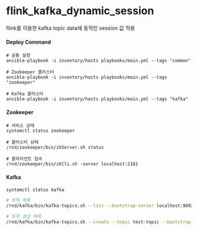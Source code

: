# flink_kafka_dynamic_session
flink를 이용한 kafka topic data에 동적인 session 값 적용

#### Deploy Command
```
# 공통 설정
ansible-playbook -i inventory/hosts playbooks/main.yml --tags "common"

# Zookeeper 클러스터
ansible-playbook -i inventory/hosts playbooks/main.yml --tags "zookeeper"

# Kafka 클러스터
ansible-playbook -i inventory/hosts playbooks/main.yml --tags "kafka"
```


#### Zookeeper
```
# 서비스 상태
systemctl status zookeeper

# 클러스터 상태
/rnd/zookeeper/bin/zkServer.sh status

# 클라이언트 접속
/rnd/zookeeper/bin/zkCli.sh -server localhost:2181
```

#### Kafka
```bash
systemctl status kafka

# 토픽 목록
/rnd/kafka/bin/kafka-topics.sh --list --bootstrap-server localhost:9092

# 토픽 생성 예제
/rnd/kafka/bin/kafka-topics.sh --create --topic test-topic --bootstrap-server localhost:9092 --partitions 1 --replication-factor 1
```